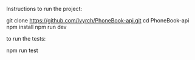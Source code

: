 Instructions to run the project: 

git clone https://github.com/Ivyrch/PhoneBook-api.git
cd PhoneBook-api
npm install
npm run dev 


to run the tests: 

npm run test
